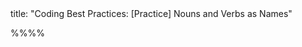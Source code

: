 <frontmatter>
title: "Coding Best Practices: [Practice] Nouns and Verbs as Names"
</frontmatter>

<link rel="stylesheet" href="{{baseUrl}}/css/textbook.css">

<div class="website-content" id="all">


%%**<include src="../path.md" inline />**%%

<include src="text.md#title" />


<div id="main">

<include src="text.md#body" />

</div>

</div>